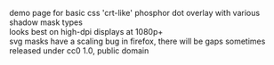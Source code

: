 demo page for basic css 'crt-like' phosphor dot overlay with various shadow mask types  
looks best on high-dpi displays at 1080p+  
svg masks have a scaling bug in firefox, there will be gaps sometimes  
released under cc0 1.0, public domain

